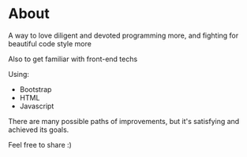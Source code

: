 # About

A way to love diligent and devoted programming more, and fighting for beautiful code style more

Also to get familiar with front-end techs

Using:

- Bootstrap
- HTML
- Javascript

There are many possible paths of improvements, but it's satisfying and achieved its goals.

Feel free to share :)
